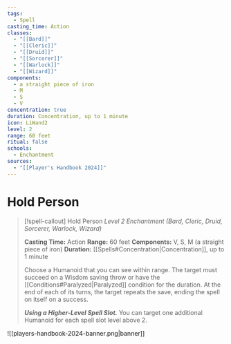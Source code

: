 ```yaml
---
tags:
  - Spell
casting_time: Action
classes:
  - "[[Bard]]"
  - "[[Cleric]]"
  - "[[Druid]]"
  - "[[Sorcerer]]"
  - "[[Warlock]]"
  - "[[Wizard]]"
components:
  - a straight piece of iron
  - M
  - S
  - V
concentration: true
duration: Concentration, up to 1 minute
icon: LiWand2
level: 2
range: 60 feet
ritual: false
schools:
  - Enchantment
sources:
  - "[[Player's Handbook 2024]]"
---
```


# Hold Person

>[!spell-callout] Hold Person
>_Level 2 Enchantment (Bard, Cleric, Druid, Sorcerer, Warlock, Wizard)_
>
>**Casting Time:** Action
>**Range:** 60 feet
>**Components:** V, S, M (a straight piece of iron)
>**Duration:** [[Spells#Concentration\|Concentration]], up to 1 minute
>
>Choose a Humanoid that you can see within range. The target must succeed on a Wisdom saving throw or have the [[Conditions#Paralyzed\|Paralyzed]] condition for the duration. At the end of each of its turns, the target repeats the save, ending the spell on itself on a success.
>
>**_Using a Higher-Level Spell Slot._** You can target one additional Humanoid for each spell slot level above 2.


![[players-handbook-2024-banner.png|banner]]
